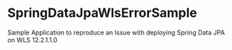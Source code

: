 # SpringDataJpaWlsErrorSample
Sample Application to reproduce an Issue with deploying Spring Data JPA on WLS 12.2.1.1.0
